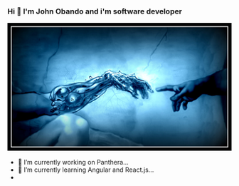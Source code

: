 ### Hi 👋 I'm John Obando and i'm software developer

![Texto alternativo](man-and-ia.jpg)

- 🔭 I’m currently working on Panthera...
- 🌱 I’m currently learning Angular and React.js...
- 
<!--
**AlejoObandoGil/AlejoObandoGil** is a ✨ _special_ ✨ repository because its `README.md` (this file) appears on your GitHub profile.

Here are some ideas to get you started:


- 👯 I’m looking to collaborate on ...
- 🤔 I’m looking for help with ...
- 💬 Ask me about ...
- 📫 How to reach me: ...
- 😄 Pronouns: ...
- ⚡ Fun fact: ...
-->
